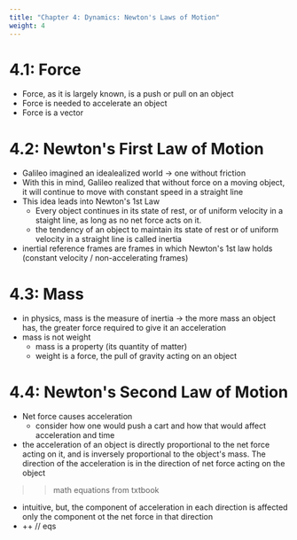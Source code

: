 ```yaml
---
title: "Chapter 4: Dynamics: Newton's Laws of Motion"
weight: 4
---
```

# 4.1: Force
- Force, as it is largely known, is a push or pull on an object
- Force is needed to accelerate an object 
- Force is a vector

# 4.2: Newton's First Law of Motion 
- Galileo imagined an idealealized world &rarr; one without friction 
- With this in mind, Galileo realized that without force on a moving object, it will continue to move with constant speed in a straight line
- This idea leads into Newton's 1st Law
    - Every object continues in its state of rest, or of uniform velocity in a staight line, as long as no net force acts on it. 
    - the tendency of an object to maintain its state of rest or of uniform velocity in a straight line is called inertia 
- inertial reference frames are frames in which Newton's 1st law holds (constant velocity / non-accelerating frames)

# 4.3: Mass 
- in physics, mass is the measure of inertia 
    &rarr; the more mass an object has, the greater force required to give it an acceleration
- mass is not weight 
    - mass is a property (its quantity of matter)
    - weight is a force, the pull of gravity acting on an object
    
# 4.4: Newton's Second Law of Motion
- Net force causes acceleration
    - consider how one would push a cart and how that would affect acceleration and time 
- the acceleration of an object is directly proportional to the net force acting on it, and is inversely proportional to the object's mass. The direction of the acceleration is in the direction of net force acting on the object 
>> math equations from txtbook

- intuitive, but, the component of acceleration in each direction is affected only the component ot the net force in that direction 
- ++ // eqs 

